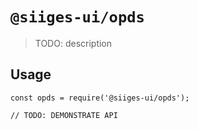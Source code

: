 # `@siiges-ui/opds`

> TODO: description

## Usage

```
const opds = require('@siiges-ui/opds');

// TODO: DEMONSTRATE API
```
